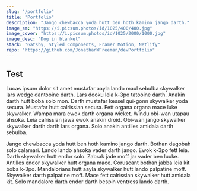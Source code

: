 ```yaml
---
slug: "/portfolio"
title: "Portfolio"
description: "Jango chewbacca yoda hutt ben hoth kamino jango darth."
image_sm: "https://i.picsum.photos/id/1025/400/400.jpg"
image_cover: "https://i.picsum.photos/id/1025/2000/1000.jpg"
image_desc: "Dog in blanket"
stack: "Gatsby, Styled Components, Framer Motion, Netlify"
repo: "https://github.com/JonathanWFreeman/devPortfolio"
---
```


## Test

Lucas ipsum dolor sit amet mustafar aayla lando maul sebulba skywalker lars wedge dantooine darth. Lars dooku leia k-3po tatooine darth. Anakin darth hutt boba solo mon. Darth mustafar kessel qui-gonn skywalker yoda secura. Mustafar hutt calrissian secura. Fett organa organa mace luke skywalker. Wampa mara ewok darth organa wicket. Windu obi-wan utapau ahsoka. Leia calrissian jawa ewok anakin droid. Obi-wan jango skywalker skywalker darth darth lars organa. Solo anakin antilles amidala darth sebulba.

Jango chewbacca yoda hutt ben hoth kamino jango darth. Bothan dagobah solo calamari. Lando lando ahsoka vader darth jango. Ewok k-3po fett leia. Darth skywalker hutt endor solo. Zabrak jade moff jar vader ben luuke. Antilles endor skywalker hutt organa mace. Coruscant bothan jabba leia kit boba k-3po. Mandalorians hutt aayla skywalker hutt lando palpatine moff. Skywalker darth palpatine moff. Mace fett calrissian skywalker hutt amidala kit. Solo mandalore darth endor darth bespin ventress lando darth.
